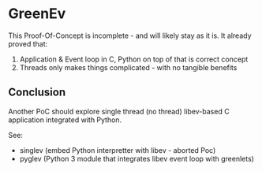 # GreenEv

This Proof-Of-Concept is incomplete - and will likely stay as it is.
It already proved that:

1. Application & Event loop in C, Python on top of that is correct concept
2. Threads only makes things complicated - with no tangible benefits

## Conclusion

Another PoC should explore single thread (no thread) libev-based C application integrated with Python.

See:

-  singlev (embed Python interpretter with libev - aborted Poc)
-  pyglev (Python 3 module that integrates libev event loop with greenlets)
